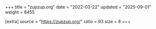 +++
title = "zupzup.org"
date = "2022-03-22"
updated = "2025-09-01"
weight = 8455

[extra]
source = "https://zupzup.org/"
ratio = 93
size = 8
+++
